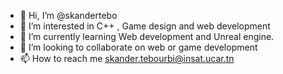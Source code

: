 - 👋 Hi, I’m @skandertebo
- 👀 I’m interested in C++ , Game design and web development
- 🌱 I’m currently learning Web development and Unreal engine. 
- 💞️ I’m looking to collaborate on web or game development
- 📫 How to reach me skander.tebourbi@insat.ucar.tn

<!---
skandertebo/skandertebo is a ✨ special ✨ repository because its `README.md` (this file) appears on your GitHub profile.
You can click the Preview link to take a look at your changes.
--->
